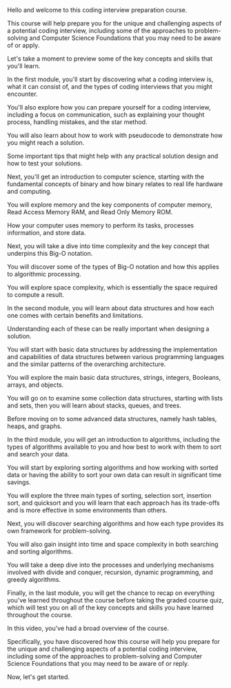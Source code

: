 Hello and welcome to this coding interview preparation course.

This course will help prepare you for the unique and challenging aspects of a potential coding interview, including some of the approaches to problem-solving and Computer Science Foundations that you may need to be aware of or apply.

Let's take a moment to preview some of the key concepts and skills that you'll learn.

In the first module, you'll start by discovering what a coding interview is, what it can consist of, and the types of coding interviews that you might encounter.

You'll also explore how you can prepare yourself for a coding interview, including a focus on communication, such as explaining your thought process, handling mistakes, and the star method.

You will also learn about how to work with pseudocode to demonstrate how you might reach a solution.

Some important tips that might help with any practical solution design and how to test your solutions.

Next, you'll get an introduction to computer science, starting with the fundamental concepts of binary and how binary relates to real life hardware and computing.

You will explore memory and the key components of computer memory, Read Access Memory RAM, and Read Only Memory ROM.

How your computer uses memory to perform its tasks, processes information, and store data.

Next, you will take a dive into time complexity and the key concept that underpins this Big-O notation.

You will discover some of the types of Big-O notation and how this applies to algorithmic processing.

You will explore space complexity, which is essentially the space required to compute a result.

In the second module, you will learn about data structures and how each one comes with certain benefits and limitations.

Understanding each of these can be really important when designing a solution.

You will start with basic data structures by addressing the implementation and capabilities of data structures between various programming languages and the similar patterns of the overarching architecture.

You will explore the main basic data structures, strings, integers, Booleans, arrays, and objects.

You will go on to examine some collection data structures, starting with lists and sets, then you will learn about stacks, queues, and trees.

Before moving on to some advanced data structures, namely hash tables, heaps, and graphs.

In the third module, you will get an introduction to algorithms, including the types of algorithms available to you and how best to work with them to sort and search your data.

You will start by exploring sorting algorithms and how working with sorted data or having the ability to sort your own data can result in significant time savings.

You will explore the three main types of sorting, selection sort, insertion sort, and quicksort and you will learn that each approach has its trade-offs and is more effective in some environments than others.

Next, you will discover searching algorithms and how each type provides its own framework for problem-solving.

You will also gain insight into time and space complexity in both searching and sorting algorithms.

You will take a deep dive into the processes and underlying mechanisms involved with divide and conquer, recursion, dynamic programming, and greedy algorithms.

Finally, in the last module, you will get the chance to recap on everything you've learned throughout the course before taking the graded course quiz, which will test you on all of the key concepts and skills you have learned throughout the course.

In this video, you've had a broad overview of the course.

Specifically, you have discovered how this course will help you prepare for the unique and challenging aspects of a potential coding interview, including some of the approaches to problem-solving and Computer Science Foundations that you may need to be aware of or reply.

Now, let's get started.